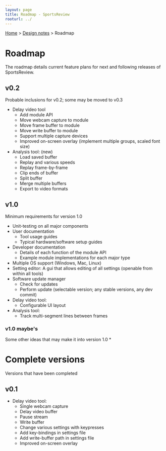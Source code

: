 ```yaml
---
layout: page
title: Roadmap - SportsReview
rooturl: ../
---
```


[Home](../) > [Design notes](./) > Roadmap

# Roadmap
The roadmap details current feature plans for next and following releases of SportsReview. 
	
## v0.2
Probable inclusions for v0.2; some may be moved to v0.3
* Delay video tool
	* Add module API
	* Move webcam capture to module
	* Move frame buffer to module
	* Move write buffer to module
	* Support multiple capture devices
	* Improved on-screen overlay (implement multiple groups, scaled font size)
* Analysis tool: (new)
	* Load saved buffer
	* Replay and various speeds
	* Replay frame-by-frame
	* Clip ends of buffer
	* Split buffer
	* Merge multiple buffers
	* Export to video formats

## v1.0
Minimum requirements for version 1.0

* Unit-testing on all major components
* User documentation
	* Tool usage guides
	* Typical hardware/software setup guides
* Developer documentation
	* Details of each function of the module API
	* Example module implementations for each major type
* Multiple OS support (Windows, Mac, Linux)
* Setting editor: A gui that allows editing of all settings (openable from within all tools)
* Software update manager
	* Check for updates
	* Perform update (selectable version; any stable versions, any dev commit)
* Delay video tool:
	* Configurable UI layout
* Analysis tool:
	* Track multi-segment lines between frames

### v1.0 maybe's
Some other ideas that may make it into version 1.0
* 

# Complete versions
Versions that have been completed

## v0.1
* Delay video tool:
	* Single webcam capture
	* Delay video buffer
	* Pause stream
	* Write buffer
	* Change various settings with keypresses
	* Add key-bindings in settings file
	* Add write-buffer path in settings file
	* Improved on-screen overlay
